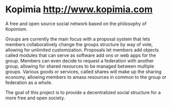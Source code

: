 Kopimia http://www.kopimia.com
======
A free and open source social network based on the philosophy of Kopimism.

Groups are currently the main focus with a proposal system that lets members collaboratively change the groups structure by way of vote, allowing for unlimited customization. Proposals let members add objects called modules that can serve as software add ons or web apps for the group. Members can even decide to request a federation with another group, allowing for shared resources to be managed between multiple groups. Various goods or services, called shares will make up the sharing economy, allowing members to amass resources in common to the group or federation as a whole.

The goal of this project is to provide a decentralized social structure for a more free and open society.